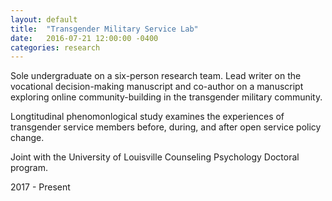 ```yaml
---
layout: default
title:  "Transgender Military Service Lab"
date:   2016-07-21 12:00:00 -0400
categories: research
---
```


Sole undergraduate on a six-person research team. 
Lead writer on the vocational decision-making manuscript and co-author on a manuscript exploring online community-building in the transgender military community. 

Longtitudinal phenomonlogical study examines the experiences of transgender service members before, during, and after open service policy change. 


Joint with the University of Louisville Counseling Psychology Doctoral program. 

2017 - Present
